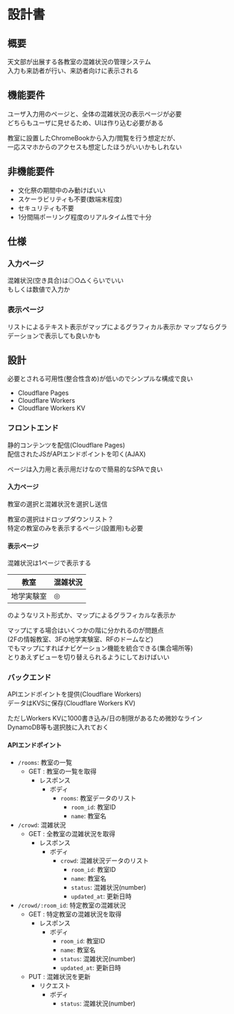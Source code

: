 # 設計書

## 概要

天文部が出展する各教室の混雑状況の管理システム  
入力も来訪者が行い、来訪者向けに表示される

## 機能要件

ユーザ入力用のページと、全体の混雑状況の表示ページが必要  
どちらもユーザに見せるため、UIは作り込む必要がある

教室に設置したChromeBookから入力/閲覧を行う想定だが、  
一応スマホからのアクセスも想定したほうがいいかもしれない

## 非機能要件

- 文化祭の期間中のみ動けばいい
- スケーラビリティも不要(数端末程度)
- セキュリティも不要
- 1分間隔ポーリング程度のリアルタイム性で十分

## 仕様

### 入力ページ

混雑状況(空き具合)は◎○△くらいでいい  
もしくは数値で入力か

### 表示ページ

リストによるテキスト表示がマップによるグラフィカル表示か
マップならグラデーションで表示しても良いかも

## 設計

必要とされる可用性(整合性含め)が低いのでシンプルな構成で良い

- Cloudflare Pages
- Cloudflare Workers
- Cloudflare Workers KV

### フロントエンド

静的コンテンツを配信(Cloudflare Pages)  
配信されたJSがAPIエンドポイントを叩く(AJAX)

ページは入力用と表示用だけなので簡易的なSPAで良い

#### 入力ページ

教室の選択と混雑状況を選択し送信

教室の選択はドロップダウンリスト？  
特定の教室のみを表示するページ(設置用)も必要

#### 表示ページ

混雑状況は1ページで表示する

|     教室      | 混雑状況 |
| ------------- | -------- |
| 地学実験室    | ◎        |

のようなリスト形式か、マップによるグラフィカルな表示か

マップにする場合はいくつかの階に分かれるのが問題点  
(2Fの情報教室、3Fの地学実験室、RFのドームなど)  
でもマップにすればナビゲーション機能を統合できる(集合場所等)  
とりあえずビューを切り替えられるようにしておけばいい

### バックエンド

APIエンドポイントを提供(Cloudflare Workers)  
データはKVSに保存(Cloudflare Workers KV)

ただしWorkers KVに1000書き込み/日の制限があるため微妙なライン  
DynamoDB等も選択肢に入れておく

#### APIエンドポイント

- `/rooms`: 教室の一覧
  - GET : 教室の一覧を取得
    - レスポンス
      - ボディ
        - `rooms`: 教室データのリスト
          - `room_id`: 教室ID
          - `name`: 教室名
- `/crowd`: 混雑状況
  - GET : 全教室の混雑状況を取得
    - レスポンス
      - ボディ
        - `crowd`: 混雑状況データのリスト
          - `room_id`: 教室ID
          - `name`: 教室名
          - `status`: 混雑状況(number)
          - `updated_at`: 更新日時
- `/crowd/:room_id`: 特定教室の混雑状況
  - GET : 特定教室の混雑状況を取得
    - レスポンス
      - ボディ
        - `room_id`: 教室ID
        - `name`: 教室名
        - `status`: 混雑状況(number)
        - `updated_at`: 更新日時
  - PUT : 混雑状況を更新
    - リクエスト
      - ボディ
        - `status`: 混雑状況(number)

